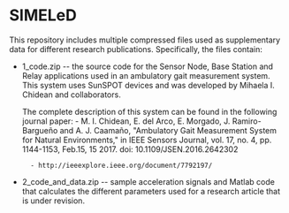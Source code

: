 # SIMELeD

This repository includes multiple compressed files used as supplementary data for different research publications.  Specifically, the files contain:

- 1_code.zip -- the source code for the Sensor Node, Base Station and Relay applications used in an ambulatory gait measurement system. This system uses SunSPOT devices and was developed by Mihaela I. Chidean and collaborators. 

	The complete description of this system can be found in the following journal paper:
		- M. I. Chidean, E. del Arco, E. Morgado, J. Ramiro-Bargueño and A. J. Caamaño, 
		  "Ambulatory Gait Measurement System for Natural Environments," 
		  in IEEE Sensors Journal, vol. 17, no. 4, pp. 1144-1153, Feb.15, 15 2017.
		  doi: 10.1109/JSEN.2016.2642302
			 
		- http://ieeexplore.ieee.org/document/7792197/ 
	
	
- 2_code_and_data.zip -- sample acceleration signals and Matlab code that calculates the different parameters used for a research article that is under revision. 
